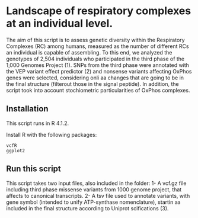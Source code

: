 # Landscape of respiratory complexes at an individual level.

The aim of this script is to assess genetic diversity within the Respiratory Complexes (RC) among humans, measured as the number of different RCs an individual is capable of assembling. To this end, we analyzed the genotypes of 2,504 individuals who participated in the third phase of the 1,000 Genomes Project (1). SNPs from the third phase were annotated with the VEP variant effect predictor (2) and nonsense variants affecting OxPhos genes were selected, considering onli aa changes that are going to be in the final structure (filterout those in the signal peptide). In addition, the script took into account stochiometric particularities of OxPhos complexes. 

## Installation

This script runs in R 4.1.2.

Install R with the following packages:

    vcfR
    ggplot2

## Run this script

This script takes two input files, also included in the folder:
1- A vcf.gz file including third phase missense variants from 1000 genome project, that affects to canonical transcripts.
2- A tsv file used to annotate variants, with gene symbol (intended to unify ATP-synthase nomenclature), startin aa included in the final structure according to Uniprot scifications (3).

